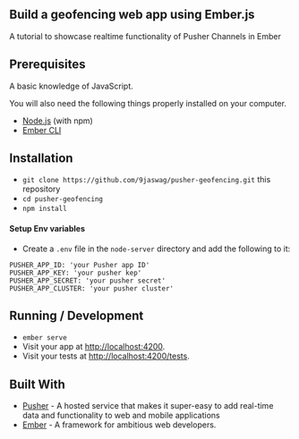 Build a geofencing web app using Ember.js
------

A tutorial to showcase realtime functionality of Pusher Channels in Ember

## Prerequisites

A basic knowledge of JavaScript.

You will also need the following things properly installed on your computer.

* [Node.js](https://nodejs.org/) (with npm)
* [Ember CLI](https://ember-cli.com/)

## Installation

* `git clone https://github.com/9jaswag/pusher-geofencing.git` this repository
* `cd pusher-geofencing`
* `npm install`

#### Setup Env variables

- Create a `.env` file in the `node-server` directory and add the following to it:
```
PUSHER_APP_ID: 'your Pusher app ID'
PUSHER_APP_KEY: 'your pusher kep'
PUSHER_APP_SECRET: 'your pusher secret'
PUSHER_APP_CLUSTER: 'your pusher cluster'
```

## Running / Development

* `ember serve`
* Visit your app at [http://localhost:4200](http://localhost:4200).
* Visit your tests at [http://localhost:4200/tests](http://localhost:4200/tests).

Built With
------
- [Pusher](https://pusher.com) - A hosted service that makes it super-easy to add real-time data and functionality to web and mobile applications
- [Ember](https://www.emberjs.com/) - A framework for ambitious web developers.
